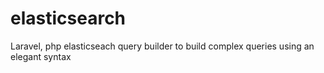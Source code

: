 # elasticsearch
Laravel, php elasticseach query builder to build complex queries using an elegant syntax
